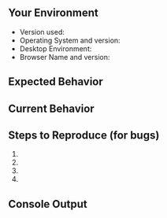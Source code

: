 <!--- Your issue may already be reported!
Please search the issues before creating one. -->

## Your Environment
<!--- Include as many relevant details about the environment you experienced the bug in -->
* Version used: <!-- version number and package type (snap, deb, etc.) -->
* Operating System and version:
* Desktop Environment: <!-- if on linux-->
* Browser Name and version: <!-- if using the web version-->

## Expected Behavior
<!--- If you're describing a bug, tell us what should happen -->
<!--- If you're suggesting a change/improvement, tell us how it should work -->

## Current Behavior
<!--- If describing a bug, tell us what happens instead of the expected behavior -->
<!--- If suggesting a change/improvement, explain the difference from current behavior -->

## Steps to Reproduce (for bugs)
<!--- Provide a link to a live example, or an unambiguous set of steps to -->
<!--- reproduce this bug. Include code to reproduce, if relevant -->
1.
2.
3.
4.

## Console Output
<!--- Is there any output if you press Ctrl+Shift+i (Cmd+Alt+i for mac) in the console tab? If so please post it here. -->
